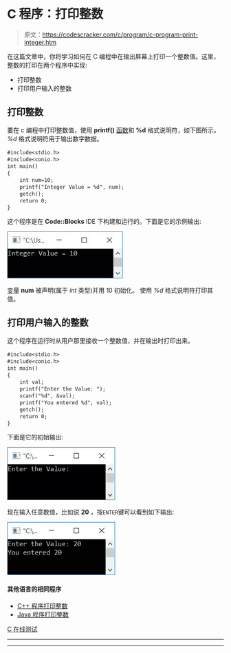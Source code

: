 # C 程序：打印整数

> 原文：<https://codescracker.com/c/program/c-program-print-integer.htm>

在这篇文章中，你将学习如何在 C 编程中在输出屏幕上打印一个整数值。这里，整数的打印在两个程序中实现:

*   打印整数
*   打印用户输入的整数

## 打印整数

要在 c 编程中打印整数值，使用 **printf()** [函数](/c/c-functions.htm)和 **%d** 格式说明符，如下图所示。 *%d* 格式说明符用于输出数字数据。

```
#include<stdio.h>
#include<conio.h>
int main()
{
    int num=10;
    printf("Integer Value = %d", num);
    getch();
    return 0;
}
```

这个程序是在 **Code::Blocks** IDE 下构建和运行的。下面是它的示例输出:

![c program print integer](img/4da95d98ebc814daa9a30e1808df9f3d.png)

[变量](/c/c-variables.htm) **num** 被声明(属于 *int* 类型)并用 10 初始化。 使用 *%d* 格式说明符打印其值。

## 打印用户输入的整数

这个程序在运行时从用户那里接收一个整数值，并在输出时打印出来。

```
#include<stdio.h>
#include<conio.h>
int main()
{
    int val;
    printf("Enter the Value: ");
    scanf("%d", &val);
    printf("You entered %d", val);
    getch();
    return 0;
}
```

下面是它的初始输出:

![c print integer entered by user](img/5a6780fc29eb8616b6f07019a5b76bdf.png)

现在输入任意数值，比如说 **20** ，按`ENTER`键可以看到如下输出:

![print integer value in c](img/2e9c2af0fb44e0dbfccd64fa5d313c0d.png)

#### 其他语言的相同程序

*   [C++ 程序打印整数](/cpp/program/cpp-program-print-integer.htm)
*   [Java 程序打印整数](/java/program/java-program-print-integer.htm)

[C 在线测试](/exam/showtest.php?subid=2)

* * *

* * *